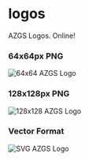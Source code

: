 logos
=====

AZGS Logos. Online!

### 64x64px PNG

![64x64 AZGS Logo](http://azgs.github.io/logos/azgs-logo-64.png)

### 128x128px PNG

![128x128 AZGS Logo](http://azgs.github.io/logos/azgs-logo-128.png)

### Vector Format

![SVG AZGS Logo](http://azgs.github.io/logos/azgs-logo.svg)
